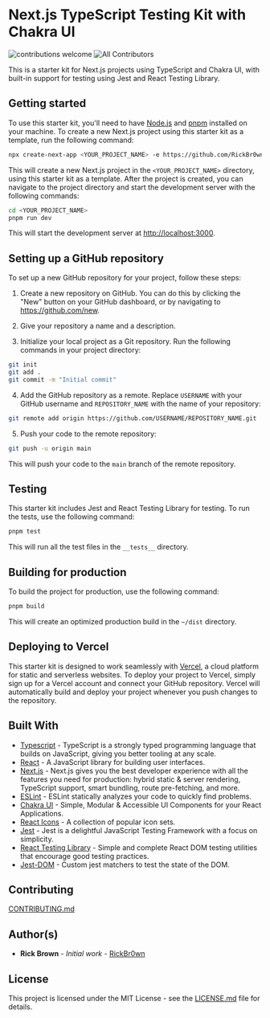 # Next.js TypeScript Testing Kit with Chakra UI

![contributions welcome](https://img.shields.io/badge/contributions-welcome-brightgreen.svg?style=flat)
![All Contributors](https://img.shields.io/badge/all_contributors-1-orange.svg?style=flat-square)

This is a starter kit for Next.js projects using TypeScript and Chakra UI, with built-in support for testing using Jest and React Testing Library.

## Getting started

To use this starter kit, you'll need to have [Node.js](https://nodejs.org/en/) and [pnpm](https://pnpm.io/) installed on your machine. To create a new Next.js project using this starter kit as a template, run the following command:

```bash
npx create-next-app <YOUR_PROJECT_NAME> -e https://github.com/RickBr0wn/next-typescript-testing-kit-with-chakra-ui
```

This will create a new Next.js project in the `<YOUR_PROJECT_NAME>` directory, using this starter kit as a template. After the project is created, you can navigate to the project directory and start the development server with the following commands:

```bash
cd <YOUR_PROJECT_NAME>
pnpm run dev
```

This will start the development server at <http://localhost:3000>.

## Setting up a GitHub repository

To set up a new GitHub repository for your project, follow these steps:

1. Create a new repository on GitHub. You can do this by clicking the "New" button on your GitHub dashboard, or by navigating to <https://github.com/new>.

2. Give your repository a name and a description.

3. Initialize your local project as a Git repository. Run the following commands in your project directory:

```bash
git init
git add .
git commit -m "Initial commit"
```

4. Add the GitHub repository as a remote. Replace `USERNAME` with your GitHub username and `REPOSITORY_NAME` with the name of your repository:

```bash
git remote add origin https://github.com/USERNAME/REPOSITORY_NAME.git
```

5. Push your code to the remote repository:

```bash
git push -u origin main
```

This will push your code to the `main` branch of the remote repository.

## Testing

This starter kit includes Jest and React Testing Library for testing. To run the tests, use the following command:

```bash
pnpm test
```

This will run all the test files in the `__tests__` directory.

## Building for production

To build the project for production, use the following command:

```bash
pnpm build
```

This will create an optimized production build in the `~/dist` directory.

## Deploying to Vercel

This starter kit is designed to work seamlessly with [Vercel](https://vercel.com/), a cloud platform for static and serverless websites. To deploy your project to Vercel, simply sign up for a Vercel account and connect your GitHub repository. Vercel will automatically build and deploy your project whenever you push changes to the repository.

## Built With

- [Typescript](https://www.typescriptlang.org/) - TypeScript is a strongly typed programming language that builds on JavaScript, giving you better tooling at any scale.
- [React](https://reactjs.org) - A JavaScript library for building user interfaces.
- [Next.js](https://nextjs.org/) - Next.js gives you the best developer experience with all the features you need for production: hybrid static & server rendering, TypeScript support, smart bundling, route pre-fetching, and more.
- [ESLint](https://eslint.org/) - ESLint statically analyzes your code to quickly find problems.
- [Chakra UI](https://chakra-ui.com/) - Simple, Modular & Accessible UI Components for your React Applications.
- [React Icons](https://react-icons.github.io/react-icons) - A collection of popular icon sets.
- [Jest](https://jestjs.io/) - Jest is a delightful JavaScript Testing Framework with a focus on simplicity.
- [React Testing Library](https://testing-library.com/docs/react-testing-library/intro/) - Simple and complete React DOM testing utilities that encourage good testing practices.
- [Jest-DOM](https://github.com/testing-library/jest-dom#readme) - Custom jest matchers to test the state of the DOM.

## Contributing

[CONTRIBUTING.md](https://gist.github.com/RickBr0wn/0b4a139f833e0d0bafddb0d043644b20)

## Author(s)

- **Rick Brown** - _Initial work_ - [RickBr0wn](https://github.com/RickBr0wn)

## License

This project is licensed under the MIT License - see the [LICENSE.md](https://gist.github.com/RickBr0wn/5f95ee6118bb32034e2b94acbd88a99d) file for details.
